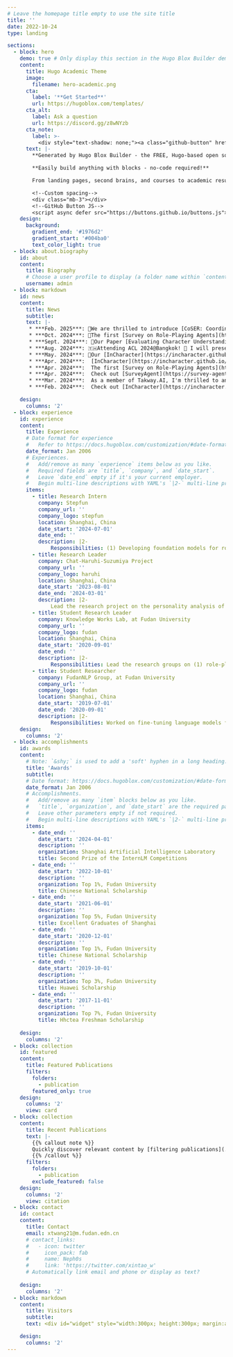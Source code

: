 ```yaml
---
# Leave the homepage title empty to use the site title
title: ''
date: 2022-10-24
type: landing

sections:
  - block: hero
    demo: true # Only display this section in the Hugo Blox Builder demo site
    content:
      title: Hugo Academic Theme
      image:
        filename: hero-academic.png
      cta:
        label: '**Get Started**'
        url: https://hugoblox.com/templates/
      cta_alt:
        label: Ask a question
        url: https://discord.gg/z8wNYzb
      cta_note:
        label: >-
          <div style="text-shadow: none;"><a class="github-button" href="https://github.com/HugoBlox/hugo-blox-builder" data-icon="octicon-star" data-size="large" data-show-count="true" aria-label="Star">Star Hugo Blox Builder</a></div><div style="text-shadow: none;"><a class="github-button" href="https://github.com/HugoBlox/theme-academic-cv" data-icon="octicon-star" data-size="large" data-show-count="true" aria-label="Star">Star the Academic template</a></div>
      text: |-
        **Generated by Hugo Blox Builder - the FREE, Hugo-based open source website builder trusted by 500,000+ sites.**

        **Easily build anything with blocks - no-code required!**

        From landing pages, second brains, and courses to academic resumés, conferences, and tech blogs.

        <!--Custom spacing-->
        <div class="mb-3"></div>
        <!--GitHub Button JS-->
        <script async defer src="https://buttons.github.io/buttons.js"></script>
    design:
      background:
        gradient_end: '#1976d2'
        gradient_start: '#004ba0'
        text_color_light: true
  - block: about.biography
    id: about
    content:
      title: Biography
      # Choose a user profile to display (a folder name within `content/authors/`)
      username: admin
  - block: markdown
    id: news
    content:
      title: News
      subtitle: 
      text: |-
       * ***Feb. 2025***: 🔔We are thrilled to introduce [CoSER: Coordinating LLM-Based Persona Simulation of Established Roles](https://arxiv.org/abs/2502.09082), a collection of high-quality authentic dataset, open state-of-the-art models, and nuanced evaluation protocol for role-playing LLMs.
       * ***Oct. 2024***: 🔔The first [Survey on Role-Playing Agents](https://arxiv.org/abs/2404.18231) has been accepted to TMLR! 
       * ***Sept. 2024***: 🔔Our Paper [Evaluating Character Understanding of Large Language Models via Character Profiling from Fictional Works](https://arxiv.org/abs/2404.12726) got accepted to EMNLP 2024, and [Capturing Minds, Not Just Words: Enhancing Role-Playing Language Models with Personality-Indicative Data](https://arxiv.org/abs/2406.18921) got accepted to EMNLP 2024 Findings! 
       * ***Aug. 2024***: 🇹🇭Attending ACL 2024@Bangkok! 🧙 I will present [InCharacter](https://incharacter.github.io/) while cosplaying as the iconic character *Zhong Li* from Genshin Impact!
       * ***May. 2024***: 🔔Our [InCharacter](https://incharacter.github.io/) got accepted to ACL 2024, and [Light Up the Shadows](https://aclanthology.org/2024.findings-acl.793/) got accepted to ACL 2024 Findings! 
       * ***Apr. 2024***:  [InCharacter](https://incharacter.github.io/) will be presented in the poster session in [Agent Workshop @ Carnegie Mellon University](https://cmu-agent-workshop.github.io/posters)! 
       * ***Apr. 2024***:  The first [Survey on Role-Playing Agents](https://arxiv.org/abs/2404.18231) is out! Dive into our comprehensive survey of RPLA technologies, their applications, and the exciting potential for human-AI coexistence. Understanding role-playing paves the way for both personalized assistants and multi-agent society. Check our latest survey on role-playing agent!
       * ***Apr. 2024***:  Check out [SurveyAgent](https://survey-agent.github.io/)! This system stands out by offering a unified platform that supports researchers through various stages of their literature review process, facilitated by a conversational interface that prioritizes user interaction and personalization! Access via homepage and have fun!
       * ***Mar. 2024***:  As a member of Takway.AI, I'm thrilled to announce that we secured the Second Prize in the InternLM Competitions, hosted by the Shanghai Artificial Intelligence Laboratory!
       * ***Feb. 2024***:  Check out [InCharacter](https://incharacter.github.io/)! Self-assessments on RPAs are inherently flawed - which heavily depends on LLM’s own understanding of Personality. Instead, our work revolves around interviewing characters in 14 different psychological scales, providing a more objective description of LLM’s role play abilities. Check out this project [demo](https://incharacter.theirstory.cn/)!

    design:
      columns: '2'
  - block: experience
    id: experience
    content:
      title: Experience
      # Date format for experience
      #   Refer to https://docs.hugoblox.com/customization/#date-format
      date_format: Jan 2006
      # Experiences.
      #   Add/remove as many `experience` items below as you like.
      #   Required fields are `title`, `company`, and `date_start`.
      #   Leave `date_end` empty if it's your current employer.
      #   Begin multi-line descriptions with YAML's `|2-` multi-line prefix.
      items:
        - title: Research Intern
          company: Stepfun
          company_url: ''
          company_logo: stepfun
          location: Shanghai, China
          date_start: '2024-07-01'
          date_end: ''
          description: |2-
              Responsibilities: (1) Developing foundation models for role-playing language agents, and (2) Constructing high-quality datasets for established character role-playing.  
        - title: Research Leader
          company: Chat-Haruhi-Suzumiya Project
          company_url: ''
          company_logo: haruhi
          location: Shanghai, China
          date_start: '2023-08-01'
          date_end: '2024-03-01'
          description: |2-
              Lead the research project on the personality analysis of role-playing language agents. 
        - title: Student Research Leader
          company: Knowledge Works Lab, at Fudan University
          company_url: ''
          company_logo: fudan
          location: Shanghai, China
          date_start: '2020-09-01'
          date_end: ''
          description: |2-
              Responsibilities: Lead the research groups on (1) role-playing language agents and (2) knowledge-enhanced LLM applications. Memtored near 10 graduate and undergraduate students. Together, we co-authored and published multiple research papers. 
        - title: Student Researcher
          company: FudanNLP Group, at Fudan University
          company_url: ''
          company_logo: fudan
          location: Shanghai, China
          date_start: '2019-07-01'
          date_end: '2020-09-01'
          description: |2-
              Responsibilities: Worked on fine-tuning language models for NLP tasks. 
    design:
      columns: '2'
  - block: accomplishments
    id: awards
    content:
      # Note: `&shy;` is used to add a 'soft' hyphen in a long heading.
      title: 'Awards'
      subtitle:
      # Date format: https://docs.hugoblox.com/customization/#date-format
      date_format: Jan 2006
      # Accomplishments.
      #   Add/remove as many `item` blocks below as you like.
      #   `title`, `organization`, and `date_start` are the required parameters.
      #   Leave other parameters empty if not required.
      #   Begin multi-line descriptions with YAML's `|2-` multi-line prefix.
      items:
        - date_end: ''
          date_start: '2024-04-01'
          description: ''
          organization: Shanghai Artificial Intelligence Laboratory
          title: Second Prize of the InternLM Competitions
        - date_end: ''
          date_start: '2022-10-01'
          description: ''
          organization: Top 1%, Fudan University
          title: Chinese National Scholarship
        - date_end: ''
          date_start: '2021-06-01'
          description: ''
          organization: Top 5%, Fudan University
          title: Excellent Graduates of Shanghai
        - date_end: ''
          date_start: '2020-12-01'
          description: ''
          organization: Top 1%, Fudan University
          title: Chinese National Scholarship
        - date_end: ''
          date_start: '2019-10-01'
          description: ''
          organization: Top 3%, Fudan University
          title: Huawei Scholarship
        - date_end: ''
          date_start: '2017-11-01'
          description: ''
          organization: Top 7%, Fudan University
          title: Hhctea Freshman Scholarship
        
    design:
      columns: '2'
  - block: collection
    id: featured
    content:
      title: Featured Publications
      filters:
        folders:
          - publication
        featured_only: true
    design:
      columns: '2'
      view: card
  - block: collection
    content:
      title: Recent Publications
      text: |-
        {{% callout note %}}
        Quickly discover relevant content by [filtering publications](./publication/).
        {{% /callout %}}
      filters:
        folders:
          - publication
        exclude_featured: false
    design:
      columns: '2'
      view: citation
  - block: contact
    id: contact
    content:
      title: Contact
      email: xtwang21@m.fudan.edn.cn
      # contact_links:
      #   - icon: twitter
      #     icon_pack: fab
      #     name: Neph0s
      #     link: 'https://twitter.com/xintao_w'
      # Automatically link email and phone or display as text?
  
    design:
      columns: '2'
  - block: markdown
    content:
      title: Visitors
      subtitle: 
      text: <div id="widget" style="width:300px; height:300px; margin:auto;"><script type="text/javascript" id="clstr_globe" src="//clustrmaps.com/globe.js?d=ZUaECjwEp_3rRZnf8H4wZgn4GCEu3zglmSPtZb5G1yw"></script></div>

    design:
      columns: '2'
---
```

